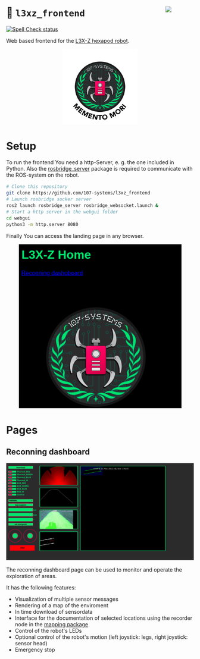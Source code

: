 <a href="https://107-systems.org/"><img align="right" src="https://raw.githubusercontent.com/107-systems/.github/main/logo/107-systems.png" width="15%"></a>
:floppy_disk: `l3xz_frontend`
=============================
[![Spell Check status](https://github.com/107-systems/l3xz_frontend/actions/workflows/spell-check.yml/badge.svg)](https://github.com/107-systems/l3xz_frontend/actions/workflows/spell-check.yml)

Web based frontend for the [L3X-Z hexapod robot](https://github.com/107-systems/l3xz).

<p align="center">
  <a href="https://github.com/107-systems/l3xz"><img src="https://raw.githubusercontent.com/107-systems/.github/main/logo/l3xz-logo-memento-mori-github.png" width="40%"></a>
</p>

# Setup

To run the frontend You need a http-Server, e. g. the one included in Python. Also the [rosbridge_server](http://wiki.ros.org/rosbridge_server) package is required to communicate with the ROS-system on the robot.

~~~bash
# Clone this repository
git clone https://github.com/107-systems/l3xz_frontend
# Launch rosbridge socker server
ros2 launch rosbridge_server rosbridge_websocket.launch &
# Start a http server in the webgui folder
cd webgui
python3 -m http.server 8080
~~~

Finally You can access the landing page in any browser.
<p align="center">
    <img src="doc/indexpage.png">
</p>

# Pages
## Reconning dashboard
<p align="center">
    <img src="doc/reconningpage.png">
</p>
The reconning dashboard page can be used to monitor and operate the exploration of areas.

It has the following features:

* Visualization of multiple sensor messages
* Rendering of a map of the enviroment
* In time download of sensordata
* Interface for the documentation of selected locations using the recorder node in the [mapping package](https://github.com/107-systems/l3xz-mapping)
* Control of the robot's LEDs
* Optional control of the robot's motion (left joystick: legs, right joystick: sensor head)
* Emergency stop
